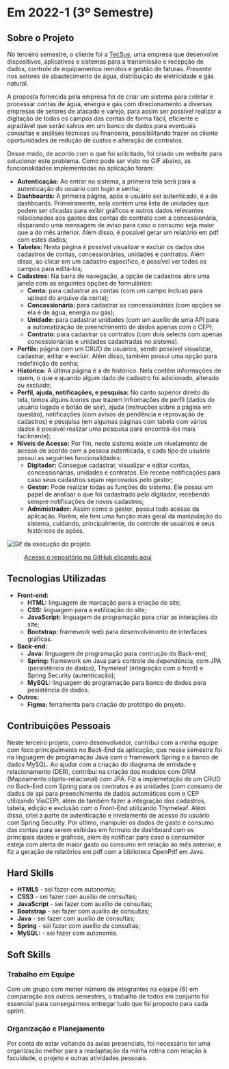 # Em 2022-1 (3º Semestre)

## Sobre o Projeto

No terceiro semestre, o cliente foi a [TecSus](https://tecsus.com.br/), uma empresa que desenvolve dispositivos, aplicativos e sistemas para a transmissão e recepção de dados, controle de equipamentos remotos e gestão de faturas. Presente nos setores de abastecimento de água, distribuição de eletricidade e gás natural.

A proposta fornecida pela empresa foi de criar um sistema para coletar e processar contas de água, energia e gás com direcionamento a diversas empresas de setores de atacado e varejo, para assim ser possível realizar a digitação de todos os campos das contas de forma fácil, eficiente e agradável que serão salvos em um banco de dados para eventuais consultas e análises técnicas ou financeira, possibilitando trazer ao cliente oportunidades de redução de custos e alteração de contratos.

Desse modo, de acordo com o que foi solicitado, foi criado um website para solucionar este problema. Como pode ser visto no GIF abaixo, as funcionalidades implementadas na aplicação foram:

* **Autenticação:** Ao entrar no sistema, a primeira tela será para a autenticação do usuário com login e senha;
* **Dashboards:** A primeira página, após o usuário ser autenticado, é a de dashboards. Primeiramente, nela contém uma lista de unidades que podem ser clicadas para exibir gráficos e outros dados relevantes relacionados aos gastos das contas do contrato com a concessionária, disparando uma mensagem de aviso para caso o consumo seja maior que a do mês anterior. Além disso, é possível gerar um relatório em pdf com estes dados;
* **Tabelas:** Nesta página é possível visualizar e excluir os dados dos cadastros de contas, concessionárias, unidades e contratos. Além disso, ao clicar em um cadastro específico, é possível ver todos os campos para editá-los;
* **Cadastros:** Na barra de navegação, a opção de cadastros abre uma janela com as seguintes opções de formulários: 
    * **Conta:** para cadastrar as contas (com um campo incluso para upload do arquivo da conta);
    * **Concessionária:** para cadastrar as concessionárias (com opções se ela é de água, energia ou gás);
    * **Unidade:** para cadastrar unidades (com um auxílio de uma API para a automatização de preenchimento de dados apenas com o CEP);
    * **Contrato:** para cadastrar os contratos (com dois selects com apenas concessionárias e unidades cadastradas no sistema).
* **Perfils:** página com um CRUD de usuários, sendo possível visualizar, cadastrar, editar e excluir. Além disso, também possui uma opção para redefinição de senha;
* **Histórico:** A última página é a de histórico. Nela contém informações de quem, o que e quando algum dado de cadastro foi adicionado, alterado ou excluído;
* **Perfil, ajuda, notificações, e pesquisa:** No canto superior direito da tela, temos alguns ícones que trazem infromações de perfil (dados do usuário logado e botão de sair), ajuda (instruções sobre a página em questão), notificações (com avisos de pendência e reprovação de cadastros) e pesquisa (em algumas páginas com tabela com vários dados é possível realizar uma pesquisa para encontrá-los mais facilmente);
* **Níveis de Acesso:** Por fim, neste sistema existe um nivelamento de acesso de acordo com a pessoa autenticada, e cada tipo de usuário possui as seguintes funcionalidades:
    * **Digitador:** Consegue cadastrar, visualizar e editar contas, concessionárias, unidades e contratos. Ele recebe notificações para caso seus cadastros sejam reprovados pelo gestor;
    * **Gestor:** Pode realizar todas as funções do sistema. Ele possui um papel de analisar o que foi cadastrado pelo digitador, recebendo sempre notificações de novos cadastros;
    * **Administrador:** Assim como o gestor, possui todo acesso da aplicação. Porém, ele tem uma função mais geral da manipulação do sistema, cuidando, principalmente, do controle de usuários e seus históricos de ações.

![Gif da execução do projeto](../img/3-semestre.gif)

> [Acesse o repositório no GitHub clicando aqui](https://github.com/NewInoDevs/NewInoDevs)

## Tecnologias Utilizadas

* **Front-end:** 
    - **HTML:** linguagem de marcação para a criação do site;
    - **CSS:** linguagem para a estilização do site;
    - **JavaScript:** linguagem de programação para criar as interações do site;
    - **Bootstrap:** framework web para desenvolvimento de interfaces gráficas.
* **Back-end:** 
    - **Java:** linguagem de programação para contrução do Back-end;
    - **Spring:** framework em Java para controle de dependência, com JPA (persistência de dados), Thymeleaf (integração com o front) e Spring Security (autenticação);
    - **MySQL:** linguagem de programação para banco de dados para pesistência de dados.
* **Outros:** 
    - **Figma:** ferramenta para criação do protótipo do projeto.

## Contribuições Pessoais

Neste terceiro projeto, como desenvolvedor, contribui com a minha equipe com foco principalmente no Back-End da aplicação, que nesse semestre foi na linguagem de programação Java com o framework Spring e o banco de dados MySQL. Ao ajudar com a criação do diagrama de entidade e relacionamento (DER), contribui na criação dos modelos com ORM (Mapeamento objeto-relacional) com JPA. Fiz a implemetação de um CRUD no Back-End com Spring para os contratos e as unidades (com consumo de dados de api para preenchimento de dados automáticos com o CEP utilizando ViaCEP), além de também fazer a integração dos cadastros, tabela, edição e exclusão com o Front-End utilizando Thymeleaf. Além disso, criei a parte de autenticação e nivelamento de acesso do usuário com Spring Security. Por último, manipulei os dados de gasto e consumo das contas para serem exibidas em formato de dashboard com os principais dados e gráficos, além de notificar para caso o consumidor esteja com alerta de maior gasto ou consumo em relação ao mês anterior, e fiz a geração de relatórios em pdf com a biblioteca OpenPdf em Java.

## Hard Skills

* **HTML5** - sei fazer com autonomia;
* **CSS3** - sei fazer com auxílio de consultas;
* **JavaScript** - sei fazer com auxílio de consultas;
* **Bootstrap** - sei fazer com auxílio de consultas;
* **Java** - sei fazer com auxílio de consultas;
* **Spring** - sei fazer com auxílio de consultas;
* **MySQL:** - sei fazer com autonomia.

## Soft Skills

### Trabalho em Equipe

Com um grupo com menor número de integrantes na equipe (6) em comparação aos outros semestres, o trabalho de todos em conjunto foi essencial para conseguirmos entregar tudo que foi proposto para cada sprint. 

### Organização e Planejamento

Por conta de estar voltando às aulas presenciais, foi necessário ter uma organização melhor para a readaptação da minha rotina com relação à faculdade, o projeto e outras atividades pessoais.